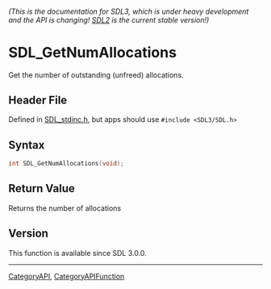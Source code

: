 ###### (This is the documentation for SDL3, which is under heavy development and the API is changing! [SDL2](https://wiki.libsdl.org/SDL2/) is the current stable version!)
# SDL_GetNumAllocations

Get the number of outstanding (unfreed) allocations.

## Header File

Defined in [SDL_stdinc.h](https://github.com/libsdl-org/SDL/blob/main/include/SDL3/SDL_stdinc.h), but apps should use `#include <SDL3/SDL.h>`

## Syntax

```c
int SDL_GetNumAllocations(void);

```

## Return Value

Returns the number of allocations

## Version

This function is available since SDL 3.0.0.

----
[CategoryAPI](CategoryAPI), [CategoryAPIFunction](CategoryAPIFunction)

